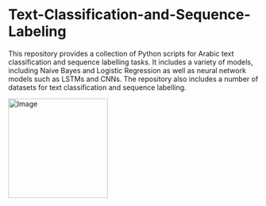 # Text-Classification-and-Sequence-Labeling

This repository provides a collection of Python scripts for Arabic text classification and sequence labelling tasks. It includes a variety of models, including Naive Bayes and Logistic Regression as well as neural network models such as LSTMs and CNNs. The repository also includes a number of datasets for text classification and sequence labelling.


<img src="[https://example.com/your-image.jpg](https://github.com/Yassin522/Text-Classification-and-Sequence-Labelling/assets/88105077/3b2721da-2df0-4f2f-a736-a1cf9f3a76d5)https://github.com/Yassin522/Text-Classification-and-Sequence-Labelling/assets/88105077/3b2721da-2df0-4f2f-a736-a1cf9f3a76d5" alt="Image" width="200"/>

